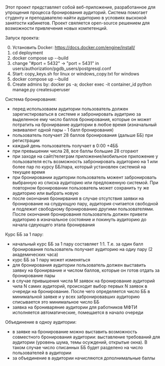 Этот проект представляет собой веб-приложение, разработанное для упрощения процесса бронирования аудиторий. Система помогает студенту и преподавателю найти аудиторию в условиях выскокой занятости кабинетов. Проект свяляется open-source решением для возможности привлечения новых компетенций.

Запуск проекта:

0) Установить Docker: https://docs.docker.com/engine/install/
1) cd deployment
2) docker compose up --build
3) change "#port = 5432" -> "port = 5431" in users/authorization/pgdb_users/postgresql.conf 
4) Start: copy_keys.sh for linux or windows_copy.txt for windows
5) docker compose up --build
6) Create admins by: docker ps -a; docker exec -it container_id python manage.py createsuperuser

Система бронирования:
- перед использоваем аудитории пользователь должен зарегистироваться в системе и забронировать аудитрию за выделенное ему число баллов бронирования, которые он может потратить на бронирвание аудитории в любое время (изначальный эквивалент одной пары - 1 балл бронирования)
- пользователь получает 28 баллов бронирования (дальше ББ) при регистрации
- каждый день пользователь получает в 0:00 +4ББ
- при превышении числа 28, все баллы большие 28 сгорают
- при заходе на сайт/телеграм приложение/мобильное приложение у пользователя есть возможность забронировать аудиторию на 1 или более пар по курсу ББ/пара, который установлен системой на текущее время
- при бронировании аудитории пользователь можент забронировать выбранную из списка аудиторию или предложенную системой. При повторном бронировании пользователь может сохранить ту же аудиторию или выбрать новую 
- после окончания бронирвания в случае отсутствия заявки на бронирование на слудующую пару, аудитория считается свободной и подлежит свободному бронированию другими пользователями. После окончания бронирования пользователь должен привети аудиторию в изначальное состояние и покинуть аудиторию до начала сдеующего этапа бронирвания

Курс ББ за 1 пару:
- начальный курс ББ за 1 пару составляет 1:1. Т.е. за один балл бронирования пользователь получает аудиторию на одиу пару (2 академических часа)
- курс ББ за 1 пару может изменяться
- для бронирования аудитории пользователь должен выставить заявку на бронирвание и числом баллов, которые он готов отдать за бронирование пары
- в случае привышения числа M заявок на бронирование аудиторий чила N самих аудиторий, происходит выбор первых N заявок в очереди на бронирование. После чего определяется число ББ в минимальной заявке и у всех забронировавших аудиторию списывается это минимальное число ББ
- заявка на брониваряние аудитории для работников МФТИ исполняется автоматические, помещается в начало очереди

Объединение в одноу аудитории:
- в заявке на бронирование можно выставить возможность совместного бронирования аудитории: выставление требований для аудитории (уровень шума, темы осуждений, открытые окна). В таком случае число списанных ББ будет разделено на число пользователей в аудитории
- за объединение в аудитории начисляются дополнимальные баллы
